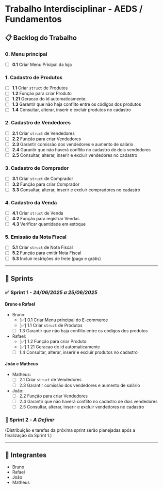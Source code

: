 # Trabalho Interdisciplinar - AEDS / Fundamentos

## 📋 Backlog do Trabalho

### 0. Menu principal
- [ ] **0.1** Criar Menu Pricipal da loja

### 1. Cadastro de Produtos
- [ ] **1.1** Criar `struct` de Produtos
- [ ] **1.2** Função para criar Produto
- [ ] **1.21** Geracao do id automaticamente.
- [ ] **1.3** Garantir que não haja conflito entre os códigos dos produtos
- [ ] **1.4** Consultar, alterar, inserir e excluir produtos no cadastro

### 2. Cadastro de Vendedores
- [ ] **2.1** Criar `struct` de Vendedores
- [ ] **2.2** Função para criar Vendedores
- [ ] **2.3** Garantir comissão dos vendedores e aumento de salário
- [ ] **2.4** Garantir que não haverá conflito no cadastro de dois vendedores
- [ ] **2.5** Consultar, alterar, inserir e excluir vendedores no cadastro

### 3. Cadastro de Comprador
- [ ] **3.1** Criar `struct` de Comprador
- [ ] **3.2** Função para criar Comprador
- [ ] **3.3** Consultar, alterar, inserir e excluir compradores no cadastro

### 4. Cadastro da Venda
- [ ] **4.1** Criar `struct` de Venda
- [ ] **4.2** Função para registrar Vendas
- [ ] **4.3** Verificar quantidade em estoque

### 5. Emissão da Nota Fiscal
- [ ] **5.1** Criar `struct` de Nota Fiscal
- [ ] **5.2** Função para emitir Nota Fiscal
- [ ] **5.3** Incluir restrições de frete (pago e grátis)

---

## 🚀 Sprints

### ✅ Sprint 1 - *24/06/2025 a 25/06/2025*

#### Bruno e Rafael
- Bruno:
  - [✅] 0.1 Criar Menu principal do E-commerce
  - [✅]  1.1 Criar `struct` de Produtos  
  - [ ] 1.3 Garantir que não haja conflito entre os códigos dos produtos  
- Rafael:
  - [✅]  1.2 Função para criar Produto
  - [✅]  1.21 Geracao do id automaticamente
  - [ ] 1.4 Consultar, alterar, inserir e excluir produtos no cadastro

#### João e Matheus
- Matheus:
  - [ ] 2.1 Criar `struct` de Vendedores  
  - [ ] 2.3 Garantir comissão dos vendedores e aumento de salário
- João:
  - [ ] 2.2 Função para criar Vendedores  
  - [ ] 2.4 Garantir que não haverá conflito no cadastro de dois vendedores  
  - [ ] 2.5 Consultar, alterar, inserir e excluir vendedores no cadastro  

### 📅 Sprint 2 - *A Definir*

(Distribuição e tarefas da próxima sprint serão planejadas após a finalização da Sprint 1.)

---

## 👥 Integrantes
- Bruno  
- Rafael  
- João  
- Matheus
